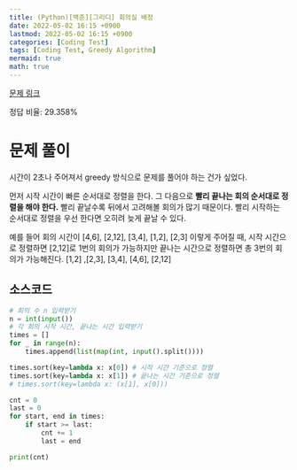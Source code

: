 ```yaml
---
title: (Python)[백준][그리디] 회의실 배정
date: 2022-05-02 16:15 +0900
lastmod: 2022-05-02 16:15 +0900
categories: [Coding Test]
tags: [Coding Test, Greedy Algorithm]
mermaid: true
math: true
---
```


[문제 링크](https://www.acmicpc.net/problem/1931)

정답 비율: 29.358%
# 문제 풀이

시간이 2초나 주어져서 greedy 방식으로 문제를 풀어야 하는 건가 싶었다.

먼저 시작 시간이 빠른 순서대로 정렬을 한다. 그 다음으로 **빨리 끝나는 회의 순서대로 정렬을 해야 한다.** 빨리 끝날수록 뒤에서 고려해볼 회의가 많기 때문이다. 빨리 시작하는 순서대로 정렬을 우선 한다면 오히려 늦게 끝날 수 있다. 

예를 들어 회의 시간이 [4,6], [2,12], [3,4], [1,2], [2,3] 이렇게 주어질 때, 시작 시간으로 정렬하면 [2,12]로 1번의 회의가 가능하지만 끝나는 시간으로 정렬하면 총 3번의 회의가 가능해진다. [1,2] ,[2,3], [3,4], [4,6], [2,12]

## 소스코드

```python
# 회의 수 n 입력받기
n = int(input())
# 각 회의 시작 시간, 끝나는 시간 입력받기
times = []
for _ in range(n):
    times.append(list(map(int, input().split())))

times.sort(key=lambda x: x[0]) # 시작 시간 기준으로 정렬
times.sort(key=lambda x: x[1]) # 끝나는 시간 기준으로 정렬
# times.sort(key=lambda x: (x[1], x[0]))

cnt = 0
last = 0
for start, end in times:
    if start >= last:
        cnt += 1
        last = end

print(cnt)
```